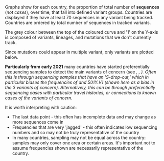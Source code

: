 Graphs show for each country, the proportion of total number of **sequences** (*not cases*), over time, that fall into defined variant groups. Countries are displayed if they have at least 70 sequences in any variant being tracked. Countries are ordered by total number of sequences in tracked variants.

The grey colour between the top of the coloured curve and '1' on the Y-axis is composed of variants, lineages, and mutations that we don't currently track.

Since mutations could appear in multiple variant, only variants are plotted below.

<!-- Sequences with the 69 deletion or a mutation at <AaMut mut={'S:E484'}/> in Spike are not shown on these plots as they commonly are found in other varaints (<Var name="20A/S:439K"/>, <Var name="S:Y453F"/>, and <Var name="S:N501"/> for <AaMut mut={'S:H69-'}/>; <Var name="S:N501"/> for <AaMut mut={'S:E484'}/>), so they would be 'double-plotted'. -->

**Particularly from early 2021** many countries have started preferentially sequencing samples to detect the main variants of concern (see <Var name="20I/501Y.V1" prefix=""/>, <Var name="20H/501Y.V2" prefix=""/>, <Var name="20J/501Y.V3" prefix=""/>). Often this is through sequencing samples that have an 'S-drop-out,' which in particular biases the frequencies of <Var name="20A/S:439K"/> and 501Y.V1 (shown here as a bias in the 3 variants of concern). Alternatively, this can be through preferentially sequencing cases with particular travel histories, or connections to known cases of the variants of concern.

It is worth interpreting with caution:
- The last data point - this often has incomplete data and may change as more sequences come in
- Frequencies that are very 'jagged' - this often indicates low sequencing numbers and so may not be truly representative of the country
- In many countries, sampling may not be equal across the country: samples may only cover one area or certain areas. It's important not to assume frequencies shown are necessarily representative of the country.

